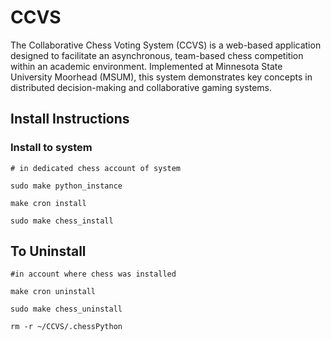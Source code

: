 # CCVS
The Collaborative Chess Voting System (CCVS) is a web-based application designed to facilitate an asynchronous, team-based chess competition within an academic environment. Implemented at Minnesota State University Moorhead (MSUM), this system demonstrates key concepts in distributed decision-making and collaborative gaming systems.

## Install Instructions

### Install to system
```
# in dedicated chess account of system

sudo make python_instance

make cron install

sudo make chess_install

```

## To Uninstall
```
#in account where chess was installed

make cron uninstall

sudo make chess_uninstall

rm -r ~/CCVS/.chessPython

```
